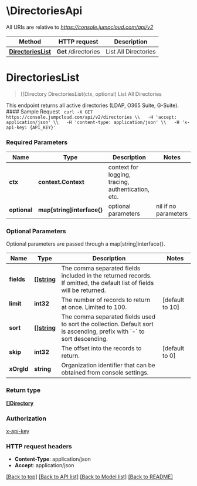 # \DirectoriesApi

All URIs are relative to *https://console.jumpcloud.com/api/v2*

Method | HTTP request | Description
------------- | ------------- | -------------
[**DirectoriesList**](DirectoriesApi.md#DirectoriesList) | **Get** /directories | List All Directories


# **DirectoriesList**
> []Directory DirectoriesList(ctx, optional)
List All Directories

This endpoint returns all active directories (LDAP, O365 Suite, G-Suite).  #### Sample Request ```  curl -X GET https://console.jumpcloud.com/api/v2/directories \\   -H 'accept: application/json' \\   -H 'content-type: application/json' \\   -H 'x-api-key: {API_KEY}' ```

### Required Parameters

Name | Type | Description  | Notes
------------- | ------------- | ------------- | -------------
 **ctx** | **context.Context** | context for logging, tracing, authentication, etc.
 **optional** | **map[string]interface{}** | optional parameters | nil if no parameters

### Optional Parameters
Optional parameters are passed through a map[string]interface{}.

Name | Type | Description  | Notes
------------- | ------------- | ------------- | -------------
 **fields** | [**[]string**](string.md)| The comma separated fields included in the returned records. If omitted, the default list of fields will be returned.  | 
 **limit** | **int32**| The number of records to return at once. Limited to 100. | [default to 10]
 **sort** | [**[]string**](string.md)| The comma separated fields used to sort the collection. Default sort is ascending, prefix with &#x60;-&#x60; to sort descending.  | 
 **skip** | **int32**| The offset into the records to return. | [default to 0]
 **xOrgId** | **string**| Organization identifier that can be obtained from console settings. | 

### Return type

[**[]Directory**](Directory.md)

### Authorization

[x-api-key](../README.md#x-api-key)

### HTTP request headers

 - **Content-Type**: application/json
 - **Accept**: application/json

[[Back to top]](#) [[Back to API list]](../README.md#documentation-for-api-endpoints) [[Back to Model list]](../README.md#documentation-for-models) [[Back to README]](../README.md)

